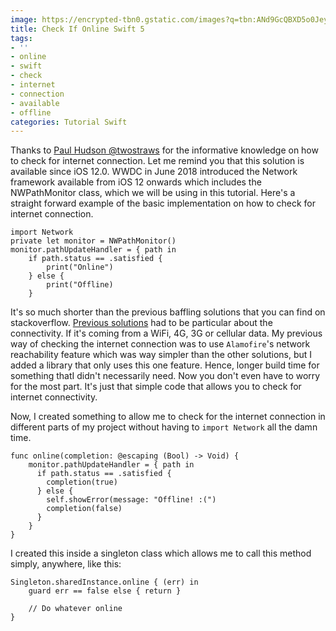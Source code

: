 ```yaml
---
image: https://encrypted-tbn0.gstatic.com/images?q=tbn:ANd9GcQBXD5o0JeyxP-5MmwSZO4lOrONruMPlZmrTRWonLxYsgx1iPYH
title: Check If Online Swift 5
tags:
- ''
- online
- swift
- check
- internet
- connection
- available
- offline
categories: Tutorial Swift
---
```


Thanks to [Paul Hudson @twostraws][ph] for the informative knowledge on how to check for internet connection. Let me remind you that this solution is available since iOS 12.0. WWDC in June 2018 introduced the Network framework available from iOS 12 onwards which includes the NWPathMonitor class, which we will be using in this tutorial. Here's a straight forward example of the basic implementation on how to check for internet connection.

```
import Network
private let monitor = NWPathMonitor()
monitor.pathUpdateHandler = { path in
    if path.status == .satisfied {
        print("Online")
    } else {
        print("Offline)
    }
```
 It's so much shorter than the previous baffling solutions that you can find on stackoverflow. [Previous solutions][previous] had to be particular about the connectivity. If it's coming from a WiFi, 4G, 3G or cellular data. My previous way of checking the internet connection was to use `Alamofire`'s network reachability feature which was way simpler than the other solutions, but I added a library that only uses this one feature. Hence, longer build time for something thatI didn't necessarily need. Now you don't even have to worry for the most part. It's just that simple code that allows you to check for internet connectivity.

Now, I created something to allow me to check for the internet connection in different parts of my project without having to `import Network` all the damn time.

```
func online(completion: @escaping (Bool) -> Void) {
    monitor.pathUpdateHandler = { path in
      if path.status == .satisfied {
        completion(true)
      } else {
        self.showError(message: "Offline! :(")
        completion(false)
      }
    }
}
```

I created this inside a singleton class which allows me to call this method simply, anywhere, like this:

```
Singleton.sharedInstance.online { (err) in
    guard err == false else { return }
		
    // Do whatever online
}
```

[ph]: https://www.hackingwithswift.com/example-code/networking/how-to-check-for-internet-connectivity-using-nwpathmonitor
[previous]: https://stackoverflow.com/questions/30743408/check-for-internet-connection-with-swift
